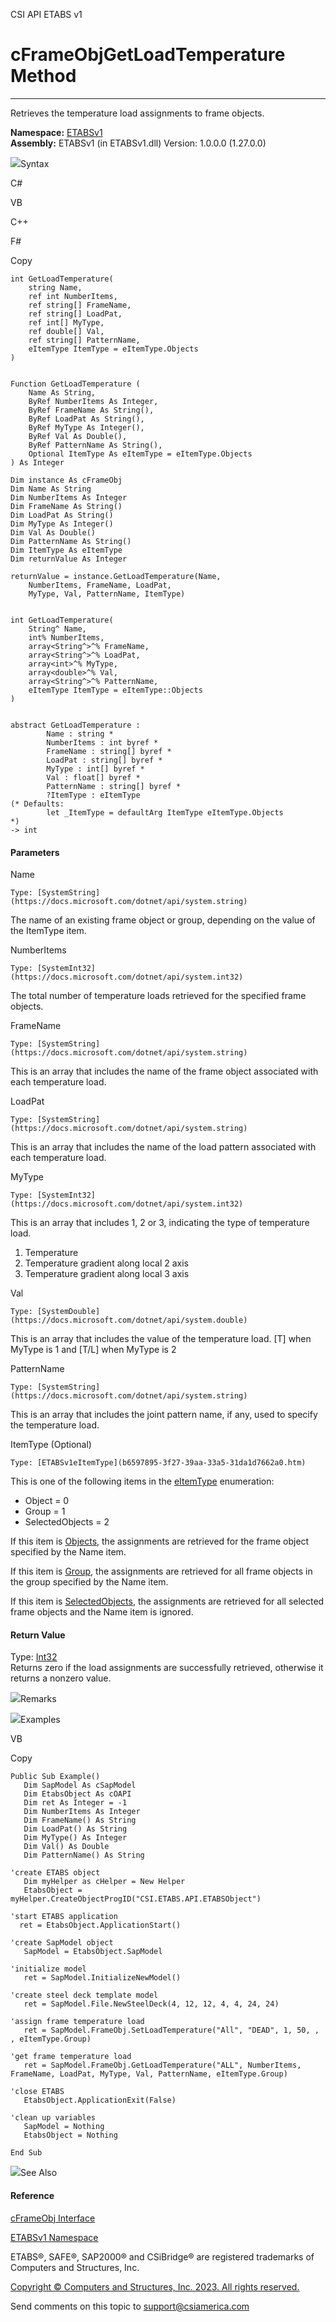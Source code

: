 ﻿

CSI API ETABS v1

# cFrameObjGetLoadTemperature Method  
  
---  
  
Retrieves the temperature load assignments to frame objects.

**Namespace:** [ETABSv1](2780f1b8-2033-5289-2298-1cdb2a7508d9.htm)  
**Assembly:** ETABSv1 (in ETABSv1.dll) Version: 1.0.0.0 (1.27.0.0)

![](../icons/SectionExpanded.png)Syntax

C#

VB

C++

F#

Copy

    
    
    int GetLoadTemperature(
    	string Name,
    	ref int NumberItems,
    	ref string[] FrameName,
    	ref string[] LoadPat,
    	ref int[] MyType,
    	ref double[] Val,
    	ref string[] PatternName,
    	eItemType ItemType = eItemType.Objects
    )
    
    
    Function GetLoadTemperature ( 
    	Name As String,
    	ByRef NumberItems As Integer,
    	ByRef FrameName As String(),
    	ByRef LoadPat As String(),
    	ByRef MyType As Integer(),
    	ByRef Val As Double(),
    	ByRef PatternName As String(),
    	Optional ItemType As eItemType = eItemType.Objects
    ) As Integer
    
    Dim instance As cFrameObj
    Dim Name As String
    Dim NumberItems As Integer
    Dim FrameName As String()
    Dim LoadPat As String()
    Dim MyType As Integer()
    Dim Val As Double()
    Dim PatternName As String()
    Dim ItemType As eItemType
    Dim returnValue As Integer
    
    returnValue = instance.GetLoadTemperature(Name, 
    	NumberItems, FrameName, LoadPat, 
    	MyType, Val, PatternName, ItemType)
    
    
    int GetLoadTemperature(
    	String^ Name, 
    	int% NumberItems, 
    	array<String^>^% FrameName, 
    	array<String^>^% LoadPat, 
    	array<int>^% MyType, 
    	array<double>^% Val, 
    	array<String^>^% PatternName, 
    	eItemType ItemType = eItemType::Objects
    )
    
    
    abstract GetLoadTemperature : 
            Name : string * 
            NumberItems : int byref * 
            FrameName : string[] byref * 
            LoadPat : string[] byref * 
            MyType : int[] byref * 
            Val : float[] byref * 
            PatternName : string[] byref * 
            ?ItemType : eItemType 
    (* Defaults:
            let _ItemType = defaultArg ItemType eItemType.Objects
    *)
    -> int 
    

#### Parameters

Name

    Type: [SystemString](https://docs.microsoft.com/dotnet/api/system.string)  
The name of an existing frame object or group, depending on the value of the
ItemType item.

NumberItems

    Type: [SystemInt32](https://docs.microsoft.com/dotnet/api/system.int32)  
The total number of temperature loads retrieved for the specified frame
objects.

FrameName

    Type: [SystemString](https://docs.microsoft.com/dotnet/api/system.string)  
This is an array that includes the name of the frame object associated with
each temperature load.

LoadPat

    Type: [SystemString](https://docs.microsoft.com/dotnet/api/system.string)  
This is an array that includes the name of the load pattern associated with
each temperature load.

MyType

    Type: [SystemInt32](https://docs.microsoft.com/dotnet/api/system.int32)  
This is an array that includes 1, 2 or 3, indicating the type of temperature
load.

  1. Temperature
  2. Temperature gradient along local 2 axis
  3. Temperature gradient along local 3 axis

Val

    Type: [SystemDouble](https://docs.microsoft.com/dotnet/api/system.double)  
This is an array that includes the value of the temperature load. [T] when
MyType is 1 and [T/L] when MyType is 2

PatternName

    Type: [SystemString](https://docs.microsoft.com/dotnet/api/system.string)  
This is an array that includes the joint pattern name, if any, used to specify
the temperature load.

ItemType (Optional)

    Type: [ETABSv1eItemType](b6597895-3f27-39aa-33a5-31da1d7662a0.htm)  
This is one of the following items in the
[eItemType](b6597895-3f27-39aa-33a5-31da1d7662a0.htm) enumeration:

  * Object = 0
  * Group = 1
  * SelectedObjects = 2

If this item is [Objects](b6597895-3f27-39aa-33a5-31da1d7662a0.htm), the
assignments are retrieved for the frame object specified by the Name item.

If this item is [Group](b6597895-3f27-39aa-33a5-31da1d7662a0.htm), the
assignments are retrieved for all frame objects in the group specified by the
Name item.

If this item is [SelectedObjects](b6597895-3f27-39aa-33a5-31da1d7662a0.htm),
the assignments are retrieved for all selected frame objects and the Name item
is ignored.

#### Return Value

Type: [Int32](https://docs.microsoft.com/dotnet/api/system.int32)  
Returns zero if the load assignments are successfully retrieved, otherwise it
returns a nonzero value.

![](../icons/SectionExpanded.png)Remarks

![](../icons/SectionExpanded.png)Examples

VB

Copy

    
    
    Public Sub Example()
       Dim SapModel As cSapModel
       Dim EtabsObject As cOAPI
       Dim ret As Integer = -1
       Dim NumberItems As Integer
       Dim FrameName() As String
       Dim LoadPat() As String
       Dim MyType() As Integer
       Dim Val() As Double
       Dim PatternName() As String
    
    'create ETABS object
       Dim myHelper as cHelper = New Helper
       EtabsObject = myHelper.CreateObjectProgID("CSI.ETABS.API.ETABSObject")
    
    'start ETABS application
      ret = EtabsObject.ApplicationStart()
    
    'create SapModel object
       SapModel = EtabsObject.SapModel
    
    'initialize model
       ret = SapModel.InitializeNewModel()
    
    'create steel deck template model
       ret = SapModel.File.NewSteelDeck(4, 12, 12, 4, 4, 24, 24)
    
    'assign frame temperature load
       ret = SapModel.FrameObj.SetLoadTemperature("All", "DEAD", 1, 50, , , eItemType.Group)
    
    'get frame temperature load
       ret = SapModel.FrameObj.GetLoadTemperature("ALL", NumberItems, FrameName, LoadPat, MyType, Val, PatternName, eItemType.Group)
    
    'close ETABS
       EtabsObject.ApplicationExit(False)
    
    'clean up variables
       SapModel = Nothing
       EtabsObject = Nothing
    
    End Sub

![](../icons/SectionExpanded.png)See Also

#### Reference

[cFrameObj Interface](d5342667-2977-9fdc-9769-e4e2becc0803.htm)

[ETABSv1 Namespace](2780f1b8-2033-5289-2298-1cdb2a7508d9.htm)

ETABS®, SAFE®, SAP2000® and CSiBridge® are registered trademarks of Computers
and Structures, Inc.  

[Copyright © Computers and Structures, Inc. 2023. All rights
reserved.](http://www.csiamerica.com)

Send comments on this topic to
[support@csiamerica.com](mailto:support%40csiamerica.com?Subject=CSI%20API%20ETABS%20v1)

